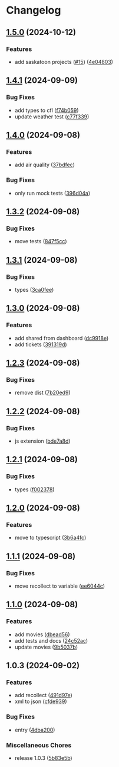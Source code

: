 # Changelog

## [1.5.0](https://github.com/dubbs/shared/compare/v1.4.1...v1.5.0) (2024-10-12)


### Features

* add saskatoon projects ([#15](https://github.com/dubbs/shared/issues/15)) ([4e04803](https://github.com/dubbs/shared/commit/4e0480332cb2202bf0a822ee08e8f4efd2a145ab))

## [1.4.1](https://github.com/dubbs/shared/compare/v1.4.0...v1.4.1) (2024-09-09)


### Bug Fixes

* add types to cfl ([f74b059](https://github.com/dubbs/shared/commit/f74b059c362103b81a2fddce170026a72c3459bb))
* update weather test ([c77f339](https://github.com/dubbs/shared/commit/c77f3399b75ccd32d27084ff3a37093ffe883e5c))

## [1.4.0](https://github.com/dubbs/shared/compare/v1.3.2...v1.4.0) (2024-09-08)


### Features

* add air quality ([37bdfec](https://github.com/dubbs/shared/commit/37bdfec2fe71bb23d81a3ee82b963e5facc85392))


### Bug Fixes

* only run mock tests ([396d04a](https://github.com/dubbs/shared/commit/396d04a804c82c20cab62f30d08ded1e7d886d55))

## [1.3.2](https://github.com/dubbs/shared/compare/v1.3.1...v1.3.2) (2024-09-08)


### Bug Fixes

* move tests ([847f5cc](https://github.com/dubbs/shared/commit/847f5ccc2da29fd18eab9f1e77182f039809067c))

## [1.3.1](https://github.com/dubbs/shared/compare/v1.3.0...v1.3.1) (2024-09-08)


### Bug Fixes

* types ([3ca0fee](https://github.com/dubbs/shared/commit/3ca0fee6b2aa43aa6d8ffefc179a6549b4f1f521))

## [1.3.0](https://github.com/dubbs/shared/compare/v1.2.3...v1.3.0) (2024-09-08)


### Features

* add shared from dashboard ([dc9918e](https://github.com/dubbs/shared/commit/dc9918e0fa4f49f28592ff7bd3fa32582f8e08a6))
* add tickets ([391319d](https://github.com/dubbs/shared/commit/391319db4a51d5890a9de20519a8915ba2a1d30a))

## [1.2.3](https://github.com/dubbs/shared/compare/v1.2.2...v1.2.3) (2024-09-08)


### Bug Fixes

* remove dist ([7b20ed9](https://github.com/dubbs/shared/commit/7b20ed9552f203ebbf757550f866ae0277f1b98f))

## [1.2.2](https://github.com/dubbs/shared/compare/v1.2.1...v1.2.2) (2024-09-08)


### Bug Fixes

* js extension ([bde7a8d](https://github.com/dubbs/shared/commit/bde7a8d892d9eb98e348e716da6e718e7baacc85))

## [1.2.1](https://github.com/dubbs/shared/compare/v1.2.0...v1.2.1) (2024-09-08)


### Bug Fixes

* types ([f002378](https://github.com/dubbs/shared/commit/f0023785d953552ab896929c499e18b8526a6483))

## [1.2.0](https://github.com/dubbs/shared/compare/v1.1.1...v1.2.0) (2024-09-08)


### Features

* move to typescript ([3b6a4fc](https://github.com/dubbs/shared/commit/3b6a4fc242412b3452e8565d1d396d83a1817672))

## [1.1.1](https://github.com/dubbs/shared/compare/v1.1.0...v1.1.1) (2024-09-08)


### Bug Fixes

* move recollect to variable ([ee6044c](https://github.com/dubbs/shared/commit/ee6044cf2967ec8c57f1e0e8d6c455f62b446649))

## [1.1.0](https://github.com/dubbs/shared/compare/v1.0.3...v1.1.0) (2024-09-08)


### Features

* add movies ([dbead56](https://github.com/dubbs/shared/commit/dbead567eb52aab26d233c03bcb1d913d1a95b66))
* add tests and docs ([24c52ac](https://github.com/dubbs/shared/commit/24c52ac690601cf3c32b736d201587a549a43005))
* update movies ([9b5037b](https://github.com/dubbs/shared/commit/9b5037b6bb2334134453a0eccba7311f7db2692f))

## 1.0.3 (2024-09-02)


### Features

* add recollect ([491d97e](https://github.com/dubbs/shared/commit/491d97ea740e6f61f9b639eda0d94a95322fd48d))
* xml to json ([cfde939](https://github.com/dubbs/shared/commit/cfde939c9c54e65caaa16ce226dea6b6863788e3))


### Bug Fixes

* entry ([4dba200](https://github.com/dubbs/shared/commit/4dba2006b2e07e4606d901c76532a328e17fbec4))


### Miscellaneous Chores

* release 1.0.3 ([5b83e5b](https://github.com/dubbs/shared/commit/5b83e5b5dda88832f96582c2397e5057e3ae58ea))
